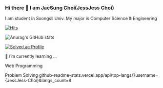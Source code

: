 ### Hi there 👋 I am JaeSung Choi(JessJess Choi)

I am student in Soongsil Univ.
My major is Computer Science & Engineering


[![Hits](https://hits.seeyoufarm.com/api/count/incr/badge.svg?url=https%3A%2F%2Fgithub.com%2FJessJess-Choi&count_bg=%2379C83D&title_bg=%23555555&icon=&icon_color=%23E7E7E7&title=hits&edge_flat=false)](https://hits.seeyoufarm.com)

![Anurag's GitHub stats](https://github-readme-stats.vercel.app/api?username=JessJess-Choi&&show_icons=true&theme=synthwave)

[![Solved.ac Profile](http://mazassumnida.wtf/api/v2/generate_badge?boj=js3460)](https://solved.ac/js3460/)


🌱 I’m currently learning ...

Web Programming

Problem Solving
github-readme-stats.vercel.app/api/top-langs/?username={JessJess-Choi}&langs_count=8


<!--
**JessJess-Choi/JessJess-Choi** is a ✨ _special_ ✨ repository because its `README.md` (this file) appears on your GitHub profile.

Here are some ideas to get you started:

- 🔭 I’m currently working on ...
- 🌱 I’m currently learning ...
- 👯 I’m looking to collaborate on ...
- 🤔 I’m looking for help with ...
- 💬 Ask me about ...
- 📫 How to reach me: ...
- 😄 Pronouns: ...
- ⚡ Fun fact: ...
-->
